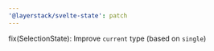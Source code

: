 ```yaml
---
'@layerstack/svelte-state': patch
---
```


fix(SelectionState): Improve `current` type (based on `single`)
